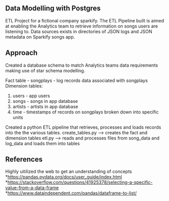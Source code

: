 ## Data Modelling with Postgres 
ETL Project for a fictional company sparkify. The ETL Pipeline built is aimed at enabling the Analytics team to retrieve information on songs users are listening to. 
Data sources exists in directories of JSON logs and JSON metadata on Sparkify songs app. 

## Approach
Created a database schema to match Analytics teams data requirements making use of star schema modelling. 

Fact table - songplays - log records data associated with songplays
Dimension tables: 
 1. users - app users
 2. songs - songs in app database
 3. artists - artists in app database
 4. time  - timestamps of records on songplays broken down into specific units
 
Created a python ETL pipeline that retrieves, processes and loads records into the the various tables. 
create_tables.py --> creates the fact and dimension tables
etl.py --> reads and processes files from song_data and log_data and loads them into tables
## References
Highly uitilized the web to get an understanding of concepts 
*https://pandas.pydata.org/docs/user_guide/index.html
*https://stackoverflow.com/questions/41925378/selecting-a-specific-value-from-a-data-frame
*https://www.dataindependent.com/pandas/dataframe-to-list/
